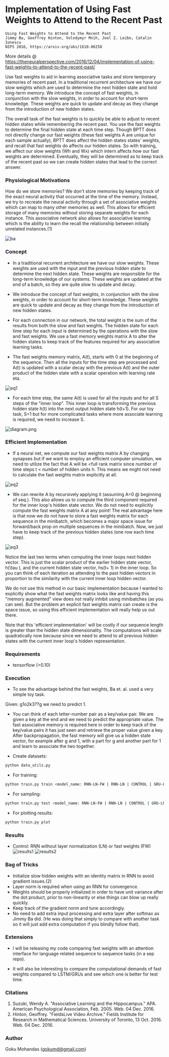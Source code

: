 # Implementation of Using Fast Weights to Attend to the Recent Past
```
Using Fast Weights to Attend to the Recent Past
Jimmy Ba, Geoffrey Hinton, Volodymyr Mnih, Joel Z. Leibo, Catalin Ionescu
NIPS 2016, https://arxiv.org/abs/1610.06258
```

More details @ https://theneuralperspective.com/2016/12/04/implementation-of-using-fast-weights-to-attend-to-the-recent-past/

Use fast weights to aid in learning associative tasks and store temporary memories of recent past. In a traditional recurrent architecture we have our slow weights which are used to determine the next hidden state and hold long-term memory. We introduce the concept of fast weights, in conjunction with the slow weights, in order to account for short-term knowledge. These weights are quick to update and decay as they change from the introduction of new hidden states.

The overall task of the fast weights is to quickly be able to adjust to recent hidden states while remembering the recent past. You use the fast weights to determine the final hidden state at each time step. Though BPTT does not directly change our fast weights (these fast weights A are unique for each sample actually), BPTT does affect the hidden states states' weights, and recall that fast weights do affects our hidden states. So with training, we affect our slow weights (Wh and Wx) which intern affects how our fast weights are determined. Eventually, they will be determined as to keep track of the recent past so we can create hidden states that lead to the correct answer.

### Physiological Motivations

How do we store memories? We don't store memories by keeping track of the exact neural activity that occurred at the time of the memory. Instead, we try to recreate the neural activity through a set of associative weights which can map to many other memories as well. This allows for efficient storage of many memories without storing separate weights for each instance. This associative network also allows for associative learning which is the ability to learn the recall the relationship between initially unrelated instances.(1)

![ba](images/ba.png)

### Concept
- In a traditional recurrent architecture we have our slow weights. These weights are used with the input and the previous hidden state to determine the next hidden state. These weights are responsible for the long-term knowledge of our systems. These weights are updated at the end of a batch, so they are quite slow to update and decay.

- We introduce the concept of fast weights, in conjunction with the slow weights, in order to account for short-term knowledge. These weights are quick to update and decay as they change from the introduction of new hidden states. 

- For each connection in our network, the total weight is the sum of the results from both the slow and fast weights. The hidden state for each time step for each input is determined by the operations with the slow and fast weights. We use a fast memory weights matrix A to alter the hidden states to keep track of the features required for any associative learning tasks.

- The fast weights memory matrix, A(t), starts with 0 at the beginning of the sequence. Then all the inputs for the time step are processed and A(t) is updated with a scalar decay with the previous A(t) and the outer product of the hidden state with a scalar operation with learning rate eta.

![eq1](images/eq1.png)

- For each time step, the same A(t) is used for all the inputs and for all S steps of the "inner loop". This inner loop is transforming the previous hidden state h(t) into the next output hidden state h(t+1). For our toy task, S=1 but for more complicated tasks where more associate learning is required, we need to increase S.

![diagram.png](images/diagram1.png)

### Efficient Implementation

- If a neural net, we compute our fast weights matrix A by changing synapses but if we want to employ an efficient computer simulation, we need to utilize the fact that A will be <full rank matrix since number of time steps t < number of hidden units h. This means we might not need to calculate the fast weights matrix explicitly at all.

![eq2](images/eq2.png)

- We can rewrite A by recursively applying it (assuming A=0 @ beginning of seq.). This also allows us to compute the third component required for the inner loop's hidden state vector. We do not need to explicitly compute the fast weights matrix A at any point! The real advantage here is that now we do not have to store a fast weights matrix for each sequence in the minibatch, which becomes a major space issue for forward/back prop on multiple sequences in the minibatch. Now, we just have to keep track of the previous hidden states (one row each time step). 

![eq3](images/eq3.png)

Notice the last two terms when computing the inner loops next hidden vector. This is just the scalar product of the earlier hidden state vector, h(\tau ), and the current hidden state vector, hs(t+ 1) in the inner loop. So you can think of each iteration as attending to the past hidden vectors in proportion to the similarity with the current inner loop hidden vector. 

We do not use this method in our basic implementation because I wanted to explicitly show what the fast weights matrix looks like and having this "memory augmented" view does not really inhibit using minibatches (as you can see). But the problem an explicit fast weights matrix can create is the space issue, so using this efficient implementation will really help us out there.

Note that this 'efficient implementation' will be costly if our sequence length is greater than the hidden state dimensionality. The computations will scale quadratically now because since we need to attend to all previous hidden states with the current inner loop's hidden representation.

### Requirements
* tensorflow (>0.10)

### Execution

- To see the advantage behind the fast weights, Ba et. al. used a very simple toy task.

Given: g1o2k3??g we need to predict 1. 
- You can think of each letter-number pair as a key/value pair. We are given a key at the end and we need to predict the appropriate value. The fast associative memory is required here in order to keep track of the key/value pairs it has just seen and retrieve the proper value given a key. After backpropagation, the fast memory will give us a hidden state vector, for example after g and 1, with a part for g and another part for 1 and learn to associate the two together.

- Create datasets:
```bash
python data_utils.py
```

- For training:
```bash
python train.py train <model_name: RNN-LN-FW | RNN-LN | CONTROL | GRU-LN >
```
- For sampling:
```bash
python train.py test <model_name: RNN-LN-FW | RNN-LN | CONTROL | GRU-LN >
```
- For plotting results:
```bash
python train.py plot
```

### Results

- Control: RNN without layer normalization (LN) or fast weights (FW)
![results1](images/loss.png)
![results2](images/accuracy.png)

### Bag of Tricks

- Initialize slow hidden weights with an identity matrix in RNN to avoid gradient issues.(2)
- Layer norm is required when using an RNN for convergence.
- Weights should be properly initialized in order to have unit variance after the dot product, prior to non-linearity or else things can blow up really quickly.
- Keep track of the gradient norm and tune accordingly.
- No need to add extra input processing and extra layer after softmax as Jimmy Ba did. (He was doing that simply to compare with another task so it will just add extra computation if you blindly follow that).

### Extensions

- I will be releasing my code comparing fast weights with an attention interface for language related sequence to sequence tasks (in a sep repo).

- It will also be interesting to compare the computational demands of fast weights compared to LSTM/GRUs and see which one is better for test time.

### Citations

1. Suzuki, Wendy A. "Associative Learning and the Hippocampus." APA. American Psychological Association, Feb. 2005. Web. 04 Dec. 2016.
2. Hinton, Geoffrey. "FieldsLive Video Archive." Fields Institute for Research in Mathematical Sciences. University of Toronto, 13 Oct. 2016. Web. 04 Dec. 2016.

### Author
Goku Mohandas (gokumd@gmail.com)





